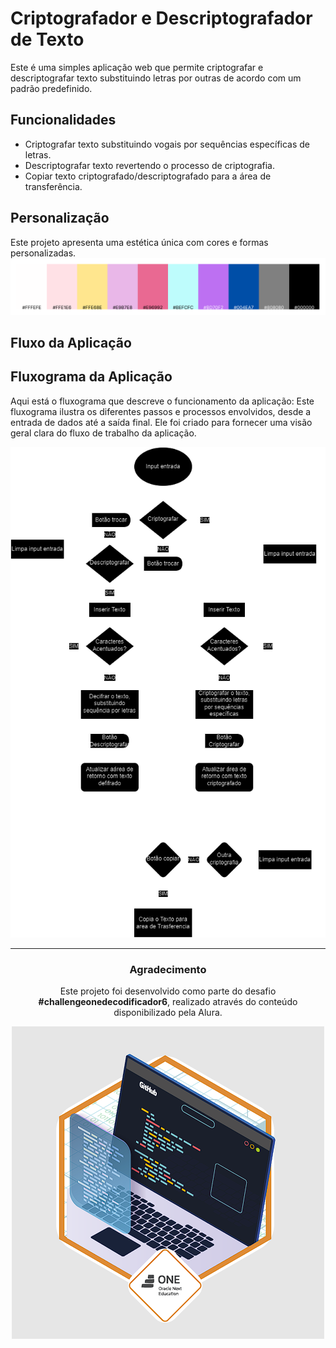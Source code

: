 # Criptografador e Descriptografador de Texto

Este é uma simples aplicação web que permite criptografar e descriptografar texto substituindo letras por outras de acordo com um padrão predefinido.


## Funcionalidades

- Criptografar texto substituindo vogais por sequências específicas de letras.
- Descriptografar texto revertendo o processo de criptografia.
- Copiar texto criptografado/descriptografado para a área de transferência.

## Personalização
Este projeto apresenta uma estética única com cores e formas personalizadas.
![Texto Alternativo](./assets/imagens/cores.png)

## Fluxo da Aplicação
## Fluxograma da Aplicação

Aqui está o fluxograma que descreve o funcionamento da aplicação:
Este fluxograma ilustra os diferentes passos e processos envolvidos, desde a entrada de dados até a saída final. Ele foi criado para fornecer uma visão geral clara do fluxo de trabalho da aplicação.
<p align="center">
  <img src="./assets/imagens/fluxo.png" alt="Fluxograma">
</p>





***




<div align="center">
  <h3>Agradecimento</h3>
  <p>Este projeto foi desenvolvido como parte do desafio <strong>#challengeonedecodificador6</strong>, realizado através do conteúdo disponibilizado pela Alura.</p>


  
  <img  src="./assets/imagens/badge.png" alt="Badge">
</div>

